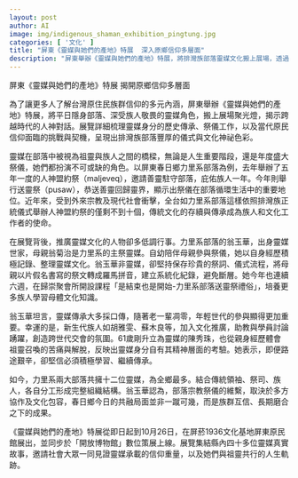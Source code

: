 ```yaml
---
layout: post
author: AI
image: img/indigenous_shaman_exhibition_pingtung.jpg
categories: [ '文化' ]
title: "屏東《靈媒與她們的產地》特展  深入原鄉信仰多層面"
description: "屏東舉辦《靈媒與她們的產地》特展，將排灣族部落靈媒文化搬上展場，透過展出祖靈信仰歷史、儀式及現代傳承困境，呈現出多層次的原民信仰。展覽聚焦靈媒世家的傳承故事、祭儀傳承者的努力及世代對話，邀請社會大眾見證靈媒在文化生命中的關鍵角色。特展即日起至10月26日於屏東展出，並於線上同步開放。"
---
```

屏東《靈媒與她們的產地》特展  揭開原鄉信仰多層面

為了讓更多人了解台灣原住民族群信仰的多元內涵，屏東舉辦《靈媒與她們的產地》特展，將平日隱身部落、深受族人敬畏的靈媒角色，搬上展場聚光燈，揭示跨越時代的人神對話。展覽詳細梳理靈媒身分的歷史傳承、祭儀工作，以及當代原民信仰面臨的挑戰與契機，呈現出排灣族部落豐厚的儀式與文化神祕色彩。

靈媒在部落中被視為祖靈與族人之間的橋樑，無論是人生重要階段，還是年度盛大祭儀，她們都扮演不可或缺的角色。以屏東春日鄉力里系部落為例，去年舉辦了五年一度的人神盟約祭（maljeveq），邀請善靈駐守部落，庇佑族人一年。今年則舉行送靈祭（pusaw），恭送善靈回歸靈界，顯示出祭儀在部落循環生活中的重要地位。近年來，受到外來宗教及現代社會衝擊，全台如力里系部落這樣依照排灣族正統儀式舉辦人神盟約祭的僅剩不到十個，傳統文化的存續與傳承成為族人和文化工作者的使命。

在展覽背後，推廣靈媒文化的人物卻多低調行事。力里系部落的翁玉華，出身靈媒世家，母親翁菊治是力里系的主祭靈媒。自幼陪伴母親參與祭儀，她以自身經歷積極記錄、整理靈媒文化。翁玉華非靈媒，卻堅持保存珍貴的祭詞、儀式流程，將母親以片假名書寫的祭文轉成羅馬拼音，建立系統化紀錄，避免斷層。她今年也連續六週，在歸崇聚會所開設課程「是結束也是開始-力里系部落送靈祭禮俗」，培養更多族人學習母體文化知識。

翁玉華坦言，靈媒傳承大多採口傳，隨著老一輩凋零，年輕世代的參與顯得更加重要。幸運的是，新生代族人如胡雅雯、蘇木良等，加入文化推廣，助教與學員討論踴躍，創造跨世代交會的氛圍。61歲剛升立為靈媒的陳秀珠，也從親身經歷體會祖靈召喚的苦痛與解脫，反映出靈媒身分自有其精神層面的考驗。她表示，即便路途艱辛，卻堅信必須積極學習、繼續傳承。

如今，力里系兩大部落共擁十二位靈媒，為全鄉最多。結合傳統領袖、祭司、族人，各自分工形成完整組織結構。翁玉華認為，部落宗教祭儀的維繫，取決於多方協作及文化包容，春日鄉今日的共融局面並非一蹴可幾，而是族群互信、長期磨合之下的成果。

《靈媒與她們的產地》特展從即日起到10月26日，在屏菸1936文化基地屏東原民館展出，並同步於「開放博物館」數位策展上線。展覽集結縣內四十多位靈媒真實故事，邀請社會大眾一同見證靈媒承載的信仰重量，以及她們與祖靈共行的人生軌跡。